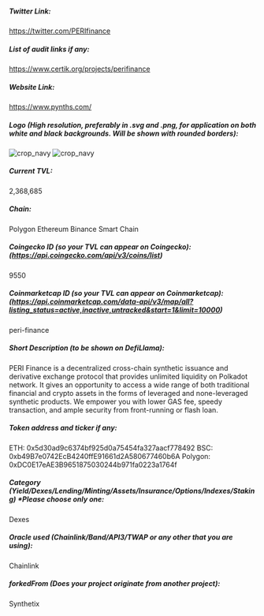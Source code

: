 ##### Twitter Link:
https://twitter.com/PERIfinance 

##### List of audit links if any:
https://www.certik.org/projects/perifinance

##### Website Link:
https://www.pynths.com/

##### Logo (High resolution, preferably in .svg and .png, for application on both white and black backgrounds. Will be shown with rounded borders):
![crop_navy](https://user-images.githubusercontent.com/90226600/132308452-964c6fb2-e1e2-497b-9230-ead7da14fc82.png)
![crop_navy](https://user-images.githubusercontent.com/90226600/132308458-20447483-ba4f-4731-87c9-90974035b638.png)

##### Current TVL:
2,368,685

##### Chain:
Polygon 
Ethereum
Binance Smart Chain

##### Coingecko ID (so your TVL can appear on Coingecko): (https://api.coingecko.com/api/v3/coins/list)
9550

##### Coinmarketcap ID (so your TVL can appear on Coinmarketcap): (https://api.coinmarketcap.com/data-api/v3/map/all?listing_status=active,inactive,untracked&start=1&limit=10000)
peri-finance

##### Short Description (to be shown on DefiLlama):
PERI Finance is a decentralized cross-chain synthetic issuance and derivative exchange protocol that provides unlimited liquidity on Polkadot network. It gives an opportunity to access a wide range of both traditional financial and crypto assets in the forms of leveraged and none-leveraged synthetic products. We empower you with lower GAS fee, speedy transaction, and ample security from front-running or flash loan.

##### Token address and ticker if any:
ETH: 0x5d30ad9c6374bf925d0a75454fa327aacf778492
BSC: 0xb49B7e0742EcB4240ffE91661d2A580677460b6A
Polygon: 0xDC0E17eAE3B9651875030244b971fa0223a1764f

##### Category (Yield/Dexes/Lending/Minting/Assets/Insurance/Options/Indexes/Staking) *Please choose only one:
Dexes

##### Oracle used (Chainlink/Band/API3/TWAP or any other that you are using):
Chainlink

##### forkedFrom (Does your project originate from another project):
Synthetix

